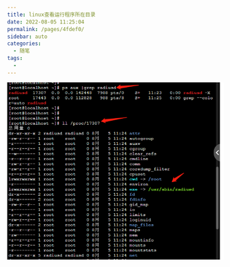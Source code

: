 ```yaml
---
title: linux查看运行程序所在目录
date: 2022-08-05 11:25:04
permalink: /pages/4fdef0/
sidebar: auto
categories:
  - 随笔
tags:
  - 
---
```

![image-20220805112646646](../../.vuepress/public/img/blog/image-20220805112646646.png)

